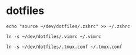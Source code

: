 # dotfiles

`echo "source ~/dev/dotfiles/.zshrc" >> ~/.zshrc`

`ln -s ~/dev/dotfiles/.vimrc ~/.vimrc`

`ln -s ~/dev/dotfiles/.tmux.conf ~/.tmux.conf`
